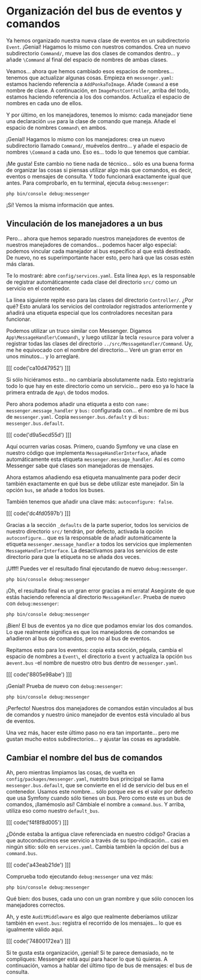 # Organización del bus de eventos y comandos

Ya hemos organizado nuestra nueva clase de eventos en un subdirectorio `Event`. ¡Genial! Hagamos lo mismo con nuestros comandos. Crea un nuevo subdirectorio `Command/`, mueve las dos clases de comandos dentro... y añade `\Command` al final del espacio de nombres de ambas clases.

Veamos... ahora que hemos cambiado esos espacios de nombres... tenemos que actualizar algunas cosas. Empieza en `messenger.yaml`: estamos haciendo referencia a `AddPonkaToImage`. Añade `Command` a ese nombre de clase. A continuación, en `ImagePostController`, arriba del todo, estamos haciendo referencia a los dos comandos. Actualiza el espacio de nombres en cada uno de ellos.

Y por último, en los manejadores, tenemos lo mismo: cada manejador tiene una declaración `use` para la clase de comando que maneja. Añade el espacio de nombres `Command\` en ambos.

¡Genial! Hagamos lo mismo con los manejadores: crea un nuevo subdirectorio llamado `Command/`, muévelos dentro... y añade el espacio de nombres `\Command` a cada uno. Eso es... todo lo que tenemos que cambiar.

¡Me gusta! Este cambio no tiene nada de técnico... sólo es una buena forma de organizar las cosas si piensas utilizar algo más que comandos, es decir, eventos o mensajes de consulta. Y todo funcionará exactamente igual que antes. Para comprobarlo, en tu terminal, ejecuta `debug:messenger`:

```terminal-silent
php bin/console debug:messenger
```

¡Sí! Vemos la misma información que antes.

## Vinculación de los manejadores a un bus

Pero... ahora que hemos separado nuestros manejadores de eventos de nuestros manejadores de comandos... podemos hacer algo especial: podemos vincular cada manejador al bus específico al que está destinado. De nuevo, no es superimportante hacer esto, pero hará que las cosas estén más claras.

Te lo mostraré: abre `config/services.yaml`. Esta línea `App\` es la responsable de registrar automáticamente cada clase del directorio `src/` como un servicio en el contenedor.

La línea siguiente repite eso para las clases del directorio `Controller/`. ¿Por qué? Esto anulará los servicios del controlador registrados anteriormente y añadirá una etiqueta especial que los controladores necesitan para funcionar.

Podemos utilizar un truco similar con Messenger. Digamos `App\MessageHandler\Command\`, y luego utilizar la tecla `resource` para volver a registrar todas las clases del directorio `../src/MessageHandler/Command`. Uy, me he equivocado con el nombre del directorio... Veré un gran error en unos minutos... y lo arreglaré.

[[[ code('ca10d47952') ]]]

Si sólo hiciéramos esto... no cambiaría absolutamente nada. Esto registraría todo lo que hay en este directorio como un servicio... pero eso ya lo hace la primera entrada de `App\` de todos modos.

Pero ahora podemos añadir una etiqueta a esto con `name: messenger.message_handler` y `bus:` configurada con... el nombre de mi bus de `messenger.yaml`. Copia `messenger.bus.default` y di `bus: messenger.bus.default`.

[[[ code('d9a5ecd55d') ]]]

Aquí ocurren varias cosas. Primero, cuando Symfony ve una clase en nuestro código que implementa `MessageHandlerInterface`, añade automáticamente esta etiqueta `messenger.message_handler`. Así es como Messenger sabe qué clases son manejadoras de mensajes.

Ahora estamos añadiendo esa etiqueta manualmente para poder decir también exactamente en qué bus se debe utilizar este manejador. Sin la opción `bus`, se añade a todos los buses.

También tenemos que añadir una clave más: `autoconfigure: false`.

[[[ code('dc4fd0597b') ]]]

Gracias a la sección `_defaults` de la parte superior, todos los servicios de nuestro directorio `src/` tendrán, por defecto, activada la opción `autoconfigure`... que es la responsable de añadir automáticamente la etiqueta `messenger.message_handler` a todos los servicios que implementen `MessageHandlerInterface`. La desactivamos para los servicios de este directorio para que la etiqueta no se añada dos veces.

¡Ufff! Puedes ver el resultado final ejecutando de nuevo `debug:messenger`.

```terminal-silent
php bin/console debug:messenger
```

¡Oh, el resultado final es un gran error gracias a mi errata! Asegúrate de que estás haciendo referencia al directorio `MessageHandler`. Prueba de nuevo con `debug:messenger`:

```terminal-silent
php bin/console debug:messenger
```

¡Bien! El bus de eventos ya no dice que podamos enviar los dos comandos. Lo que realmente significa es que los manejadores de comandos se añadieron al bus de comandos, pero no al bus de eventos.

Repitamos esto para los eventos: copia esta sección, pégala, cambia el espacio de nombres a `Event\`, el directorio a `Event` y actualiza la opción `bus` a`event.bus` -el nombre de nuestro otro bus dentro de `messenger.yaml`.

[[[ code('8805e98abe') ]]]

¡Genial! Prueba de nuevo con `debug:messenger`:

```terminal-silent
php bin/console debug:messenger
```

¡Perfecto! Nuestros dos manejadores de comandos están vinculados al bus de comandos y nuestro único manejador de eventos está vinculado al bus de eventos.

Una vez más, hacer este último paso no era tan importante... pero me gustan mucho estos subdirectorios... y ajustar las cosas es agradable.

## Cambiar el nombre del bus de comandos

Ah, pero mientras limpiamos las cosas, de vuelta en `config/packages/messenger.yaml`, nuestro bus principal se llama `messenger.bus.default`, que se convierte en el id de servicio del bus en el contenedor. Usamos este nombre... sólo porque ese es el valor por defecto que usa Symfony cuando sólo tienes un bus. Pero como este es un bus de comandos, ¡llamémoslo así! Cámbiale el nombre a `command.bus`. Y arriba, utiliza eso como nuestro `default_bus`.

[[[ code('f4f8f8d005') ]]]

¿Dónde estaba la antigua clave referenciada en nuestro código? Gracias a que autoconducimos ese servicio a través de su tipo-indicación... casi en ningún sitio: sólo en `services.yaml`. Cambia también la opción del bus a `command.bus`.

[[[ code('a43eab21de') ]]]

Comprueba todo ejecutando `debug:messenger` una vez más:

```terminal-silent
php bin/console debug:messenger
```

Qué bien: dos buses, cada uno con un gran nombre y que sólo conocen los manejadores correctos.

Ah, y este `AuditMiddleware` es algo que realmente deberíamos utilizar también en `event.bus`: registra el recorrido de los mensajes... lo que es igualmente válido aquí.

[[[ code('74800172ea') ]]]

Si te gusta esta organización, ¡genial! Si te parece demasiado, no te compliques: Messenger está aquí para hacer lo que tú quieras. A continuación, vamos a hablar del último tipo de bus de mensajes: el bus de consulta.